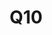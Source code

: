 ---
basin: 'No'
cudn: true
floor: First
grade: 2
images:
- /assets/images/rooms/noc/q10_1.jpg
- /assets/images/rooms/noc/q10_2.jpg
- /assets/images/rooms/noc/q10_3.jpg
living_room: 'No'
location: North Court
name: Q10
network: Wired and Wireless
title: Q10
---